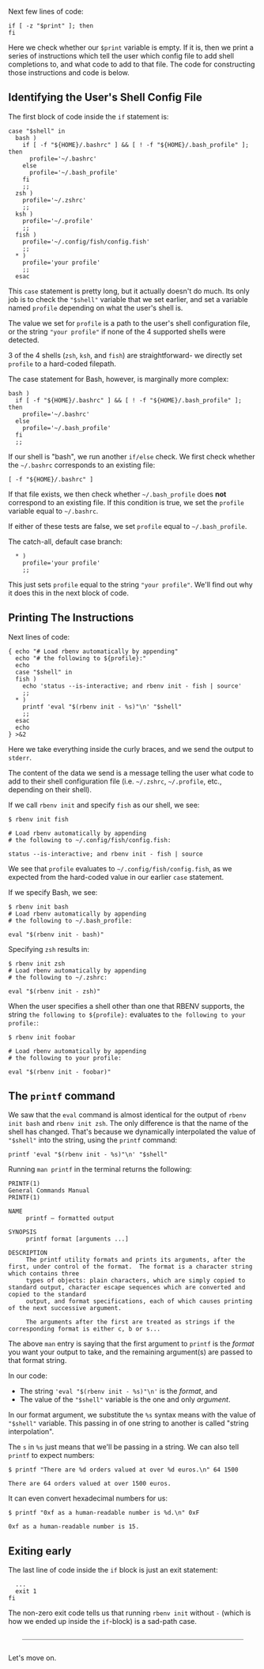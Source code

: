 Next few lines of code:

```
if [ -z "$print" ]; then
fi
```

Here we check whether our `$print` variable is empty.  If it is, then we print a series of instructions which tell the user which config file to add shell completions to, and what code to add to that file.  The code for constructing those instructions and code is below.

## Identifying the User's Shell Config File

The first block of code inside the `if` statement is:

```
case "$shell" in
  bash )
    if [ -f "${HOME}/.bashrc" ] && [ ! -f "${HOME}/.bash_profile" ]; then
      profile='~/.bashrc'
    else
      profile='~/.bash_profile'
    fi
    ;;
  zsh )
    profile='~/.zshrc'
    ;;
  ksh )
    profile='~/.profile'
    ;;
  fish )
    profile='~/.config/fish/config.fish'
    ;;
  * )
    profile='your profile'
    ;;
  esac
```

This `case` statement is pretty long, but it actually doesn't do much.  Its only job is to check the `"$shell"` variable that we set earlier, and set a variable named `profile` depending on what the user's shell is.

The value we set for `profile` is a path to the user's shell configuration file, or the string `"your profile"` if none of the 4 supported shells were detected.

3 of the 4 shells (`zsh`, `ksh`, and `fish`) are straightforward- we directly set `profile` to a hard-coded filepath.

The case statement for Bash, however, is marginally more complex:

```
bash )
  if [ -f "${HOME}/.bashrc" ] && [ ! -f "${HOME}/.bash_profile" ]; then
    profile='~/.bashrc'
  else
    profile='~/.bash_profile'
  fi
  ;;
```

If our shell is "bash", we run another `if/else` check.  We first check whether the `~/.bashrc` corresponds to an existing file:

```
[ -f "${HOME}/.bashrc" ]
```

If that file exists, we then check whether `~/.bash_profile` does **not** correspond to an existing file.  If this condition is true, we set the `profile` variable equal to `~/.bashrc`.

If either of these tests are false, we set `profile` equal to `~/.bash_profile`.

The catch-all, default case branch:

```
  * )
    profile='your profile'
    ;;
```

This just sets `profile` equal to the string `"your profile"`.  We'll find out why it does this in the next block of code.

## Printing The Instructions

Next lines of code:

```
{ echo "# Load rbenv automatically by appending"
  echo "# the following to ${profile}:"
  echo
  case "$shell" in
  fish )
    echo 'status --is-interactive; and rbenv init - fish | source'
    ;;
  * )
    printf 'eval "$(rbenv init - %s)"\n' "$shell"
    ;;
  esac
  echo
} >&2
```
Here we take everything inside the curly braces, and we send the output to `stderr`.

The content of the data we send is a message telling the user what code to add to their shell configuration file (i.e. `~/.zshrc`, `~/.profile`, etc., depending on their shell).

If we call `rbenv init` and specify `fish` as our shell, we see:

```
$ rbenv init fish

# Load rbenv automatically by appending
# the following to ~/.config/fish/config.fish:

status --is-interactive; and rbenv init - fish | source
```

We see that `profile` evaluates to `~/.config/fish/config.fish`, as we expected from the hard-coded value in our earlier `case` statement.

If we specify Bash, we see:

```
$ rbenv init bash
# Load rbenv automatically by appending
# the following to ~/.bash_profile:

eval "$(rbenv init - bash)"
```

Specifying `zsh` results in:

```
$ rbenv init zsh
# Load rbenv automatically by appending
# the following to ~/.zshrc:

eval "$(rbenv init - zsh)"
```

When the user specifies a shell other than one that RBENV supports, the string `the following to ${profile}:` evaluates to `the following to your profile:`:

```
$ rbenv init foobar

# Load rbenv automatically by appending
# the following to your profile:

eval "$(rbenv init - foobar)"
```

## The `printf` command

We saw that the `eval` command is almost identical for the output of `rbenv init bash` and `rbenv init zsh`.  The only difference is that the name of the shell has changed.  That's because we dynamically interpolated the value of `"$shell"` into the string, using the `printf` command:

```
printf 'eval "$(rbenv init - %s)"\n' "$shell"
```

Running `man printf` in the terminal returns the following:

```
PRINTF(1)                                                            General Commands Manual                                                           PRINTF(1)

NAME
     printf – formatted output

SYNOPSIS
     printf format [arguments ...]

DESCRIPTION
     The printf utility formats and prints its arguments, after the first, under control of the format.  The format is a character string which contains three
     types of objects: plain characters, which are simply copied to standard output, character escape sequences which are converted and copied to the standard
     output, and format specifications, each of which causes printing of the next successive argument.

     The arguments after the first are treated as strings if the corresponding format is either c, b or s...
```

The above `man` entry is saying that the first argument to `printf` is the *format* you want your output to take, and the remaining argument(s) are passed to that format string.

In our code:

 - The string `'eval "$(rbenv init - %s)"\n'` is the *format*, and
 - The value of the `"$shell"` variable is the one and only *argument*.

In our format argument, we substitute the `%s` syntax means with the value of `"$shell"` variable.  This passing in of one string to another is called "string interpolation".

The `s` in `%s` just means that we'll be passing in a string.  We can also tell `printf` to expect numbers:

```
$ printf "There are %d orders valued at over %d euros.\n" 64 1500

There are 64 orders valued at over 1500 euros.
```

It can even convert hexadecimal numbers for us:

```
$ printf "0xf as a human-readable number is %d.\n" 0xF

0xf as a human-readable number is 15.
```

## Exiting early

The last line of code inside the `if` block is just an exit statement:

```
  ...
  exit 1
fi
```

The non-zero exit code tells us that running `rbenv init` without `-` (which is how we ended up inside the `if`-block) is a sad-path case.

<div style="margin: 2em; border-bottom: 1px solid grey"></div>

Let's move on.
